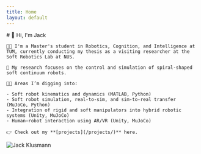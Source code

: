 ```yaml
---
title: Home
layout: default
---
```


<div class="intro">
  <div class="intro-text">
    # 👋 Hi, I'm Jack

    👨‍🎓 I'm a Master's student in Robotics, Cognition, and Intelligence at TUM, currently conducting my thesis as a visiting researcher at the Soft Robotics Lab at NUS.

    🤖 My research focuses on the control and simulation of spiral-shaped soft continuum robots.

    👨‍🔬 Areas I’m digging into:

    - Soft robot kinematics and dynamics (MATLAB, Python)
    - Soft robot simulation, real-to-sim, and sim-to-real transfer (MuJoCo, Python)
    - Integration of rigid and soft manipulators into hybrid robotic systems (Unity, MuJoCo)
    - Human–robot interaction using AR/VR (Unity, MuJoCo)

    👉 Check out my **[projects](/projects/)** here.
  </div>

  <div class="intro-image">
    <img src="{{ '/assets/me.jpeg' | relative_url }}" alt="Jack Klusmann">
  </div>
</div>